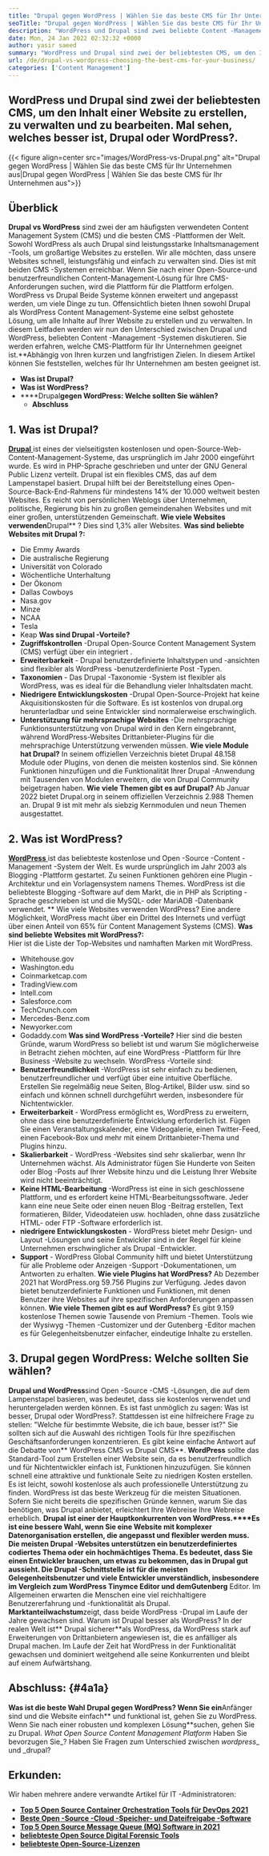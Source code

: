 ```yaml
---
title: "Drupal gegen WordPress | Wählen Sie das beste CMS für Ihr Unternehmen aus" 
seoTitle: "Drupal gegen WordPress | Wählen Sie das beste CMS für Ihr Unternehmen aus" 
description: "WordPress und Drupal sind zwei beliebte Content -Management -Systeme zum Erstellen, Verwalten und Bearbeiten von Inhalten. Dieser Blog zeigt, welches CMS für Ihr Unternehmen am besten geeignet ist." 
date: Mon, 24 Jan 2022 02:32:32 +0000
author: yasir saeed
summary: "WordPress und Drupal sind zwei der beliebtesten CMS, um den Inhalt einer Website zu erstellen, zu verwalten und zu bearbeiten. Mal sehen, welches besser ist, Drupal oder WordPress?." 
url: /de/drupal-vs-wordpress-choosing-the-best-cms-for-your-business/
categories: ['Content Management']
---
```


## WordPress und Drupal sind zwei der beliebtesten CMS, um den Inhalt einer Website zu erstellen, zu verwalten und zu bearbeiten. Mal sehen, welches besser ist, Drupal oder WordPress?.

{{< figure align=center src="images/WordPress-vs-Drupal.png" alt="Drupal gegen WordPress | Wählen Sie das beste CMS für Ihr Unternehmen aus|Drupal gegen WordPress | Wählen Sie das beste CMS für Ihr Unternehmen aus">}}


## Überblick
**Drupal vs WordPress** sind zwei der am häufigsten verwendeten Content Management System (CMS) und die besten CMS -Plattformen der Welt. Sowohl WordPress als auch Drupal sind leistungsstarke Inhaltsmanagement -Tools, um großartige Websites zu erstellen. Wir alle möchten, dass unsere Websites schnell, leistungsfähig und einfach zu verwalten sind. Dies ist mit beiden CMS -Systemen erreichbar. Wenn Sie nach einer Open-Source-und benutzerfreundlichen Content-Management-Lösung für Ihre CMS-Anforderungen suchen, wird die Plattform für die Plattform erfolgen. WordPress vs Drupal Beide Systeme können erweitert und angepasst werden, um viele Dinge zu tun.
Offensichtlich bieten Ihnen sowohl Drupal als WordPress Content Management-Systeme eine selbst gehostete Lösung, um alle Inhalte auf Ihrer Website zu erstellen und zu verwalten. In diesem Leitfaden werden wir nun den Unterschied zwischen Drupal und WordPress, beliebten Content -Management -Systemen diskutieren. Sie werden erfahren, welche CMS-Plattform für Ihr Unternehmen geeignet ist.**Abhängig von Ihren kurzen und langfristigen Zielen. In diesem Artikel können Sie feststellen, welches für Ihr Unternehmen am besten geeignet ist.
* **Was ist Drupal?** 
* **Was ist WordPress?** 
* ****Drupal**gegen WordPress: Welche sollten Sie wählen?** 
  * **Abschluss** 

## **1. Was ist Drupal?** 
[ **Drupal** ][1] ist eines der vielseitigsten kostenlosen und open-Source-Web-Content-Management-Systeme, das ursprünglich im Jahr 2000 eingeführt wurde. Es wird in PHP-Sprache geschrieben und unter der GNU General Public Lizenz verteilt. Drupal ist ein flexibles CMS, das auf dem Lampenstapel basiert.
Drupal hilft bei der Bereitstellung eines Open-Source-Back-End-Rahmens für mindestens 14% der 10.000 weltweit besten Websites. Es reicht von persönlichen Weblogs über Unternehmen, politische, Regierung bis hin zu großen gemeindenahen Websites und mit einer großen, unterstützenden Gemeinschaft.
**Wie viele Websites verwenden**Drupal** ? Dies sind 1,3% aller Websites.
**Was sind beliebte Websites mit Drupal ?:**  
  * Die Emmy Awards
  * Die australische Regierung
  * Universität von Colorado
  * Wöchentliche Unterhaltung
  * Der Ökonom
  * Dallas Cowboys
  * Nasa.gov
  * Minze
  * NCAA
  * Tesla
  * Keap
**Was sind Drupal -Vorteile?** [][2]
* **Zugriffskontrollen** -Drupal Open-Source Content Management System (CMS) verfügt über ein integriert .
* **Erweiterbarkeit** - Drupal benutzerdefinierte Inhaltstypen und -ansichten sind flexibler als WordPress -benutzerdefinierte Post -Typen.
* **Taxonomien** - Das Drupal -Taxonomie -System ist flexibler als WordPress, was es ideal für die Behandlung vieler Inhaltsdaten macht.
* **Niedrigere Entwicklungskosten** -Drupal Open-Source-Projekt hat keine Akquisitionskosten für die Software. Es ist kostenlos von drupal.org herunterladbar und seine Entwickler sind normalerweise erschwinglich.
* **Unterstützung für mehrsprachige Websites** -Die mehrsprachige Funktionsunterstützung von Drupal wird in den Kern eingebrannt, während WordPress-Websites Drittanbieter-Plugins für die mehrsprachige Unterstützung verwenden müssen.
**Wie viele Module hat Drupal?** In seinem offiziellen Verzeichnis bietet Drupal 48.158 Module oder Plugins, von denen die meisten kostenlos sind. Sie können Funktionen hinzufügen und die Funktionalität Ihrer Drupal -Anwendung mit Tausenden von Modulen erweitern, die von Drupal Community beigetragen haben.
**Wie viele Themen gibt es auf Drupal?** Ab Januar 2022 bietet Drupal.org in seinem offiziellen Verzeichnis 2.988 Themen an. Drupal 9 ist mit mehr als siebzig Kernmodulen und neun Themen ausgestattet.

## 2. Was ist WordPress?
[ **WordPress** ][3] ist das beliebteste kostenlose und Open -Source -Content -Management -System der Welt. Es wurde ursprünglich im Jahr 2003 als Blogging -Plattform gestartet. Zu seinen Funktionen gehören eine Plugin -Architektur und ein Vorlagensystem namens Themes. WordPress ist die beliebteste Blogging -Software auf dem Markt, die in PHP als Scripting -Sprache geschrieben ist und die MySQL- oder MariADB -Datenbank verwendet.
** Wie viele Websites verwenden WordPress? Eine andere Möglichkeit, WordPress macht über ein Drittel des Internets und verfügt über einen Anteil von 65% für Content Management Systems (CMS).
**Was sind beliebte Websites mit WordPress?:**  
Hier ist die Liste der Top-Websites und namhaften Marken mit WordPress.
  * Whitehouse.gov
  * Washington.edu
  * Coinmarketcap.com
  * TradingView.com
  * Intell.com
  * Salesforce.com
  * TechCrunch.com
  * Mercedes-Benz.com
  * Newyorker.com
  * Godaddy.com
**Was sind WordPress -Vorteile?** [][4]
Hier sind die besten Gründe, warum WordPress so beliebt ist und warum Sie möglicherweise in Betracht ziehen möchten, auf eine WordPress -Plattform für Ihre Business -Website zu wechseln. WordPress -Vorteile sind:
* **Benutzerfreundlichkeit** -WordPress ist sehr einfach zu bedienen, benutzerfreundlicher und verfügt über eine intuitive Oberfläche. Erstellen Sie regelmäßig neue Seiten, Blog-Artikel, Bilder usw. sind so einfach und können schnell durchgeführt werden, insbesondere für Nichtentwickler.
* **Erweiterbarkeit** - WordPress ermöglicht es, WordPress zu erweitern, ohne dass eine benutzerdefinierte Entwicklung erforderlich ist. Fügen Sie einen Veranstaltungskalender, eine Videogalerie, einen Twitter-Feed, einen Facebook-Box und mehr mit einem Drittanbieter-Thema und Plugins hinzu.
* **Skalierbarkeit** - WordPress -Websites sind sehr skalierbar, wenn Ihr Unternehmen wächst. Als Administrator fügen Sie Hunderte von Seiten oder Blog -Posts auf Ihrer Website hinzu und die Leistung Ihrer Website wird nicht beeinträchtigt.
* **Keine HTML-Bearbeitung** -WordPress ist eine in sich geschlossene Plattform, und es erfordert keine HTML-Bearbeitungssoftware. Jeder kann eine neue Seite oder einen neuen Blog -Beitrag erstellen, Text formatieren, Bilder, Videodateien usw. hochladen, ohne dass zusätzliche HTML- oder FTP -Software erforderlich ist.
* **niedrigere Entwicklungskosten** - WordPress bietet mehr Design- und Layout -Lösungen und seine Entwickler sind in der Regel für kleine Unternehmen erschwinglicher als Drupal -Entwickler.
* **Support** - WordPress Global Community hilft und bietet Unterstützung für alle Probleme oder Anzeigen -Support -Dokumentationen, um Antworten zu erhalten. [][5]
**Wie viele Plugins hat WordPress?** Ab Dezember 2021 hat WordPress.org 59.756 Plugins zur Verfügung. Jedes davon bietet benutzerdefinierte Funktionen und Funktionen, mit denen Benutzer ihre Websites auf ihre spezifischen Anforderungen anpassen können.
**Wie viele Themen gibt es auf WordPress?** Es gibt 9.159 kostenlose Themen sowie Tausende von Premium -Themen. Tools wie der Wysiwyg -Themen -Customizer und der Gutenberg -Editor machen es für Gelegenheitsbenutzer einfacher, eindeutige Inhalte zu erstellen.

## 3. Drupal gegen WordPress: Welche sollten Sie wählen?
**Drupal und WordPress**sind Open -Source -CMS -Lösungen, die auf dem Lampenstapel basieren, was bedeutet, dass sie kostenlos verwendet und heruntergeladen werden können. Es ist fast unmöglich zu sagen: Was ist besser, Drupal oder WordPress?. Stattdessen ist eine hilfreichere Frage zu stellen: "Welche für bestimmte Website, die ich baue, besser ist?" Sie sollten sich auf die Auswahl des richtigen Tools für Ihre spezifischen Geschäftsanforderungen konzentrieren. Es gibt keine einfache Antwort auf die Debatte von** WordPress CMS vs Drupal CMS**.
**WordPress** sollte das Standard-Tool zum Erstellen einer Website sein, da es benutzerfreundlich und für Nichtentwickler einfach ist, Funktionen hinzuzufügen. Sie können schnell eine attraktive und funktionale Seite zu niedrigen Kosten erstellen. Es ist leicht, sowohl kostenlose als auch professionelle Unterstützung zu finden. WordPress ist das beste Werkzeug für die meisten Situationen. Sofern Sie nicht bereits die spezifischen Gründe kennen, warum Sie das benötigen, was Drupal anbietet, erleichtert Ihre Webreise Ihre Webreise erheblich.
**Drupal **ist einer der Hauptkonkurrenten von WordPress.****Es ist eine bessere Wahl, wenn Sie eine Website mit komplexer Datenorganisation erstellen, die angepasst und flexibler werden muss. Die meisten Drupal -Websites unterstützen ein benutzerdefiniertes codiertes Thema oder ein hochmächtiges Thema. Es bedeutet, dass Sie einen Entwickler brauchen, um etwas zu bekommen, das in Drupal gut aussieht. Die Drupal -Schnittstelle ist für die meisten Gelegenheitsbenutzer und viele Entwickler unverständlich, insbesondere im Vergleich zum WordPress **Tinymce** Editor und dem**Gutenberg** Editor. Im Allgemeinen erwarten die Menschen eine viel reichhaltigere Benutzererfahrung und -funktionalität als Drupal.
**Marktanteilwachstum**zeigt, dass beide WordPress -Drupal im Laufe der Jahre gewachsen sind. Warum ist Drupal besser als WordPress? In der realen Welt ist** Drupal sicherer**als WordPress, da WordPress stark auf Erweiterungen von Drittanbietern angewiesen ist, die es anfälliger als Drupal machen. Im Laufe der Zeit hat WordPress in der Funktionalität gewachsen und dominiert weitgehend alle seine Konkurrenten und bleibt auf einem Aufwärtshang.

## Abschluss: {#4a1a}

**Was ist die beste Wahl **Drupal** gegen WordPress? Wenn Sie ein**Anfänger sind und die Website einfach** und funktional ist, gehen Sie zu WordPress. Wenn Sie nach einer robusten und komplexen Lösung**suchen, gehen Sie zu Drupal.
_What Open Source Content Management Platform_ Haben Sie bevorzugen Sie_? Haben Sie Fragen zum Unterschied zwischen _wordpress__ und _drupal?

## Erkunden:
Wir haben mehrere andere verwandte Artikel für IT -Administratoren:
* **[Top 5 Open Source Container Orchestration Tools für DevOps 2021][7]** 
* **[Beste Open -Source -Cloud -Speicher- und Dateifreigabe -Software][8]** 
* **[Top 5 Open Source Message Queue (MQ) Software in 2021][9]** 
* **[beliebteste Open Source Digital Forensic Tools][10]** 
* **[beliebteste Open-Source-Lizenzen][11]** 



[1]: https://www.drupal.org/
[2]: https://kinsta.com/blog/wordpress-vs-drupal/#drupal-advantages
[3]: https://wordpress.org/
[4]: https://kinsta.com/blog/wordpress-vs-drupal/#wordpress-advantages
[5]: https://kinsta.com/blog/wordpress-vs-drupal/#how-many-plugins-and-themes-does-wordpress-have
[6]: mailto:yasir.saeed@aspose.com
[7]: https://blog.containerize.com/devops/top-5-open-source-container-orchestration-tools-for-devops-in-2021/
[8]: https://products.containerize.com/backup-and-sync/
[9]: https://blog.containerize.com/message-queue-software/top-5-open-source-message-queue-software-in-2021/
[10]: https://blog.containerize.com/digital-forensic-tools/top-5-open-source-digital-forensic-tools-in-2021/
[11]: https://blog.containerize.com/licenses-standards/top-5-most-popular-osi-approved-open-source-licenses-of-2021/
